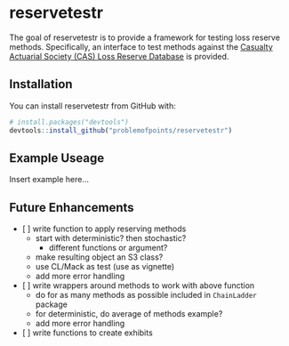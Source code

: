 
<!-- README.md is generated from README.Rmd. Please edit that file -->

# reservetestr

The goal of reservetestr is to provide a framework for testing loss
reserve methods. Specifically, an interface to test methods against the
[Casualty Actuarial Society (CAS) Loss Reserve
Database](http://www.casact.org/research/index.cfm?fa=loss_reserves_data)
is provided.

## Installation

You can install reservetestr from GitHub with:

``` r
# install.packages("devtools")
devtools::install_github("problemofpoints/reservetestr")
```

## Example Useage

Insert example here…

## Future Enhancements

  - \[ \] write function to apply reserving methods
      - start with deterministic? then stochastic?
          - different functions or argument?
      - make resulting object an S3 class?
      - use CL/Mack as test (use as vignette)
      - add more error handling
  - \[ \] write wrappers around methods to work with above function
      - do for as many methods as possible included in `ChainLadder`
        package
      - for deterministic, do average of methods example?
      - add more error handling
  - \[ \] write functions to create exhibits
